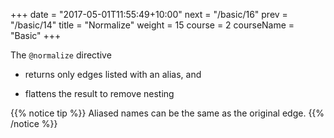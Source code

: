 +++
date = "2017-05-01T11:55:49+10:00"
next = "/basic/16"
prev = "/basic/14"
title = "Normalize"
weight = 15
course = 2
courseName = "Basic"
+++

The `@normalize` directive

- returns only edges listed with an alias, and

- flattens the result to remove nesting

{{% notice tip %}} Aliased names can be the same as the original edge.
{{% /notice %}}
